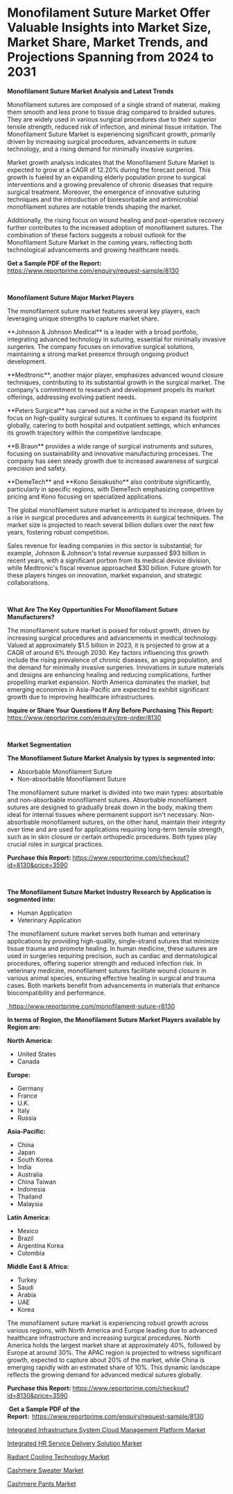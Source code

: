 <p><h1>Monofilament Suture Market Offer Valuable Insights into Market Size, Market Share, Market Trends, and Projections Spanning from 2024 to 2031</h1></p><p><strong>Monofilament Suture Market Analysis and Latest Trends</strong></p>
<p><p>Monofilament sutures are composed of a single strand of material, making them smooth and less prone to tissue drag compared to braided sutures. They are widely used in various surgical procedures due to their superior tensile strength, reduced risk of infection, and minimal tissue irritation. The Monofilament Suture Market is experiencing significant growth, primarily driven by increasing surgical procedures, advancements in suture technology, and a rising demand for minimally invasive surgeries.</p><p>Market growth analysis indicates that the Monofilament Suture Market is expected to grow at a CAGR of 12.20% during the forecast period. This growth is fueled by an expanding elderly population prone to surgical interventions and a growing prevalence of chronic diseases that require surgical treatment. Moreover, the emergence of innovative suturing techniques and the introduction of bioresorbable and antimicrobial monofilament sutures are notable trends shaping the market.</p><p>Additionally, the rising focus on wound healing and post-operative recovery further contributes to the increased adoption of monofilament sutures. The combination of these factors suggests a robust outlook for the Monofilament Suture Market in the coming years, reflecting both technological advancements and growing healthcare needs.</p></p>
<p><strong>Get a Sample PDF of the Report:&nbsp;</strong> <a href="https://www.reportprime.com/enquiry/request-sample/8130?utm_campaign=1080&utm_medium=2&utm_source=Github&utm_content=ia&utm_term=26112024&utm_id=monofilament-suture">https://www.reportprime.com/enquiry/request-sample/8130</a></p>
<p>&nbsp;</p>
<p><strong>Monofilament Suture Major Market Players</strong></p>
<p><p>The monofilament suture market features several key players, each leveraging unique strengths to capture market share. </p><p>**Johnson & Johnson Medical** is a leader with a broad portfolio, integrating advanced technology in suturing, essential for minimally invasive surgeries. The company focuses on innovative surgical solutions, maintaining a strong market presence through ongoing product development. </p><p>**Medtronic**, another major player, emphasizes advanced wound closure techniques, contributing to its substantial growth in the surgical market. The company's commitment to research and development propels its market offerings, addressing evolving patient needs.</p><p>**Peters Surgical** has carved out a niche in the European market with its focus on high-quality surgical sutures. It continues to expand its footprint globally, catering to both hospital and outpatient settings, which enhances its growth trajectory within the competitive landscape.</p><p>**B.Braun** provides a wide range of surgical instruments and sutures, focusing on sustainability and innovative manufacturing processes. The company has seen steady growth due to increased awareness of surgical precision and safety.</p><p>**DemeTech** and **Kono Seisakusho** also contribute significantly, particularly in specific regions, with DemeTech emphasizing competitive pricing and Kono focusing on specialized applications.</p><p>The global monofilament suture market is anticipated to increase, driven by a rise in surgical procedures and advancements in surgical techniques. The market size is projected to reach several billion dollars over the next few years, fostering robust competition.</p><p>Sales revenue for leading companies in this sector is substantial; for example, Johnson & Johnson's total revenue surpassed $93 billion in recent years, with a significant portion from its medical device division, while Medtronic's fiscal revenue approached $30 billion. Future growth for these players hinges on innovation, market expansion, and strategic collaborations.</p></p>
<p>&nbsp;</p>
<p><strong>What Are The Key Opportunities For Monofilament Suture Manufacturers?</strong></p>
<p><p>The monofilament suture market is poised for robust growth, driven by increasing surgical procedures and advancements in medical technology. Valued at approximately $1.5 billion in 2023, it is projected to grow at a CAGR of around 6% through 2030. Key factors influencing this growth include the rising prevalence of chronic diseases, an aging population, and the demand for minimally invasive surgeries. Innovations in suture materials and designs are enhancing healing and reducing complications, further propelling market expansion. North America dominates the market, but emerging economies in Asia-Pacific are expected to exhibit significant growth due to improving healthcare infrastructures.</p></p>
<p><strong>Inquire or Share Your Questions If Any Before Purchasing This Report:</strong> <a href="https://www.reportprime.com/enquiry/pre-order/8130?utm_campaign=1080&utm_medium=2&utm_source=Github&utm_content=ia&utm_term=26112024&utm_id=monofilament-suture">https://www.reportprime.com/enquiry/pre-order/8130</a></p>
<p>&nbsp;</p>
<p><strong>Market Segmentation</strong></p>
<p><strong>The Monofilament Suture Market Analysis by types is segmented into:</strong></p>
<p><ul><li>Absorbable Monofilament Suture</li><li>Non-absorbable Monofilament Suture</li></ul></p>
<p><p>The monofilament suture market is divided into two main types: absorbable and non-absorbable monofilament sutures. Absorbable monofilament sutures are designed to gradually break down in the body, making them ideal for internal tissues where permanent support isn't necessary. Non-absorbable monofilament sutures, on the other hand, maintain their integrity over time and are used for applications requiring long-term tensile strength, such as in skin closure or certain orthopedic procedures. Both types play crucial roles in surgical practices.</p></p>
<p><strong>Purchase this Report:&nbsp;</strong><a href="https://www.reportprime.com/checkout?id=8130&price=3590&utm_campaign=1080&utm_medium=2&utm_source=Github&utm_content=ia&utm_term=26112024&utm_id=monofilament-suture">https://www.reportprime.com/checkout?id=8130&price=3590</a></p>
<p>&nbsp;</p>
<p><strong>The Monofilament Suture Market Industry Research by Application is segmented into:</strong></p>
<p><ul><li>Human Application</li><li>Veterinary Application</li></ul></p>
<p><p>The monofilament suture market serves both human and veterinary applications by providing high-quality, single-strand sutures that minimize tissue trauma and promote healing. In human medicine, these sutures are used in surgeries requiring precision, such as cardiac and dermatological procedures, offering superior strength and reduced infection risk. In veterinary medicine, monofilament sutures facilitate wound closure in various animal species, ensuring effective healing in surgical and trauma cases. Both markets benefit from advancements in materials that enhance biocompatibility and performance.</p></p>
<p><a href="https://www.reportprime.com/monofilament-suture-r8130?utm_campaign=1080&utm_medium=2&utm_source=Github&utm_content=ia&utm_term=26112024&utm_id=monofilament-suture">&nbsp;https://www.reportprime.com/monofilament-suture-r8130</a></p>
<p><strong>In terms of Region, the Monofilament Suture Market Players available by Region are:</strong></p>
<p>
    <p> <strong> North America: </strong>
        <ul>
            <li>United States</li>
            <li>Canada</li>
        </ul>
        </p> 
    <p> <strong> Europe: </strong>
        <ul>
            <li>Germany</li>
            <li>France</li>
            <li>U.K.</li>
            <li>Italy</li>
            <li>Russia</li>
        </ul>
        </p> 
    <p> <strong> Asia-Pacific: </strong>
        <ul>
            <li>China</li>
            <li>Japan</li>
            <li>South Korea</li>
            <li>India</li>
            <li>Australia</li>
            <li>China Taiwan</li>
            <li>Indonesia</li>
            <li>Thailand</li>
            <li>Malaysia</li>
        </ul>
        </p> 
    <p> <strong> Latin America: </strong>
        <ul>
            <li>Mexico</li>
            <li>Brazil</li>
            <li>Argentina Korea</li>
            <li>Colombia</li>
        </ul>
        </p> 
    <p> <strong> Middle East & Africa: </strong>
        <ul>
            <li>Turkey</li>
            <li>Saudi</li>
            <li>Arabia</li>
            <li>UAE</li>
            <li>Korea</li>
        </ul>
    </p>
    </p>
<p><p>The monofilament suture market is experiencing robust growth across various regions, with North America and Europe leading due to advanced healthcare infrastructure and increasing surgical procedures. North America holds the largest market share at approximately 40%, followed by Europe at around 30%. The APAC region is projected to witness significant growth, expected to capture about 20% of the market, while China is emerging rapidly with an estimated share of 10%. This dynamic landscape reflects the growing demand for advanced medical sutures globally.</p></p>
<p><strong>Purchase this Report: </strong><a href="https://www.reportprime.com/checkout?id=8130&price=3590&utm_campaign=1080&utm_medium=2&utm_source=Github&utm_content=ia&utm_term=26112024&utm_id=monofilament-suture">https://www.reportprime.com/checkout?id=8130&price=3590</a></p>
<p>&nbsp;<strong>Get a Sample PDF of the Report:&nbsp;&nbsp;</strong><a href="https://www.reportprime.com/enquiry/request-sample/8130?utm_campaign=1080&utm_medium=2&utm_source=Github&utm_content=ia&utm_term=26112024&utm_id=monofilament-suture">https://www.reportprime.com/enquiry/request-sample/8130</a></p>
<p><strong></strong></p>
<p><p><a href="https://issuu.com/reportprime-2/docs/integrated-infrastructure-system-cl_41db841ffaf669?utm_campaign=1080&utm_medium=2&utm_source=Github&utm_content=ia&utm_term=26112024&utm_id=monofilament-suture">Integrated Infrastructure System Cloud Management Platform Market</a></p><p><a href="https://issuu.com/reportprime-2/docs/integrated-hr-service-delivery-solu_642f6b23082226?utm_campaign=1080&utm_medium=2&utm_source=Github&utm_content=ia&utm_term=26112024&utm_id=monofilament-suture">Integrated HR Service Delivery Solution Market</a></p><p><a href="https://www.linkedin.com/pulse/projected-growth-radiant-cooling-technology-market-size-k1l2e?utm_campaign=1080&utm_medium=2&utm_source=Github&utm_content=ia&utm_term=26112024&utm_id=monofilament-suture">Radiant Cooling Technology Market</a></p><p><a href="https://www.linkedin.com/pulse/cashmere-sweater-industry-resonance-44-amplification-across-domains-wdkne?utm_campaign=1080&utm_medium=2&utm_source=Github&utm_content=ia&utm_term=26112024&utm_id=monofilament-suture">Cashmere Sweater Market</a></p><p><a href="https://www.linkedin.com/pulse/global-perspectives-cashmere-pants-market-trends-forecast-2024-fpduc?utm_campaign=1080&utm_medium=2&utm_source=Github&utm_content=ia&utm_term=26112024&utm_id=monofilament-suture">Cashmere Pants Market</a></p></p>